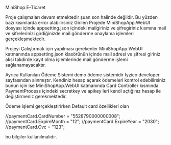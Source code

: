 MiniShop E-Ticaret

Proje çalışmaları devam etmektedir şuan son halinde değildir. Bu yüzden bazı kısımlarda error alabilirsiniz Girilen Projede MiniShopApp.WebUI dosyası içinde appsetting.json içindeki mailgiriniz ve şifregiriniz kısmına mail ve şifrelerinizi girdiğinizde mail gönderme onaylama işlemleri gerçekleşmektedir.

Projeyi Çalıştırmak için yapılması gerekenler MiniShopApp.WebUI katmanında appsetting.json klasörünün içinde mail adresi ve şifresi giriniz aksi takdirde kayıt olma işlemlerinde mail gönderme işlemi sağlanamayacaktır.

Ayrıca Kullanılan Ödeme Sistemi demo ödeme sistemidir Iyzico developer sayfasından alınmıştır. Kendiniz hesap açarak ödemeleri kontrol edebilirsiniz bunun için ise MiniShopApp.WebUI katmanında Card Controller kısmında PaymentProcess içindeki secretkey ve apikey leri kendi açtığınız hesap ile değiştirmeniz gerekmektedir.

Ödeme işlemi gerçekleştirirken Default card özellikleri olan

//paymentCard.CardNumber = "5528790000000008"; //paymentCard.ExpireMonth = "12"; //paymentCard.ExpireYear = "2030"; //paymentCard.Cvc = "123";

bu bilgiler kullanılmalıdır.
